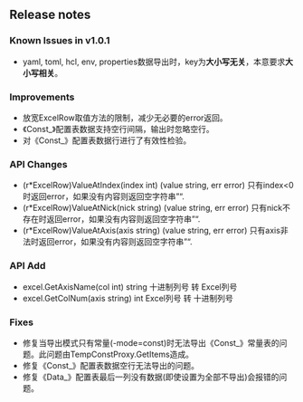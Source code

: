 ## Release notes

### Known Issues in v1.0.1

- yaml, toml, hcl, env, properties数据导出时，key为**大小写无关**，本意要求**大小写相关**。

### Improvements

- 放宽ExcelRow取值方法的限制，减少无必要的error返回。
- 《Const_》配置表数据支持空行间隔，输出时忽略空行。
- 对《Const_》配置表数据行进行了有效性检验。

### API Changes

- (r*ExcelRow)ValueAtIndex(index int) (value string, err error)
  只有index<0时返回error，如果没有内容则返回空字符串”“.
- (r*ExcelRow)ValueAtNick(nick string) (value string, err error)
  只有nick不存在时返回error，如果没有内容则返回空字符串”“.
- (r*ExcelRow)ValueAtAxis(axis string) (value string, err error)
  只有axis非法时返回error，如果没有内容则返回空字符串”“.

### API Add

- excel.GetAxisName(col int) string
  十进制列号 转 Excel列号
- excel.GetColNum(axis string) int
  Excel列号 转 十进制列号
  
### Fixes

- 修复当导出模式只有常量(-mode=const)时无法导出《Const_》常量表的问题。此问题由TempConstProxy.GetItems造成。
- 修复《Const_》配置表数据空行无法导出的问题。
- 修复《Data_》配置表最后一列没有数据(即使设置为全部不导出)会报错的问题。